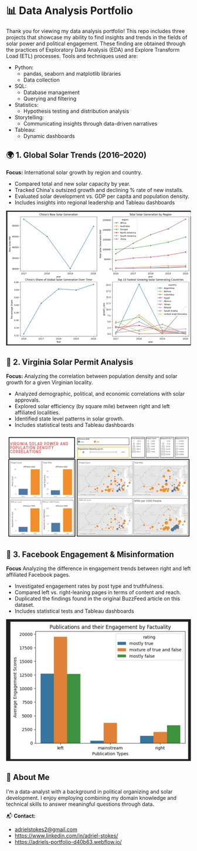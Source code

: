 # 📊 Data Analysis Portfolio

Thank you for viewing my data analysis portfolio! This repo includes three projects that showcase my ability to find insights and trends in the fields of solar power and political engagement. These finding are obtained through the practices of Exploratory Data Analysis (EDA) and Explore Transform Load (ETL) processes. Tools and techniques used are:

- Python:
    - pandas, seaborn and matplotlib libraries
    - Data collection
- SQL:
    - Database management
    - Querying and filtering
- Statistics:
    - Hypothesis testing and distribution analysis
- Storytelling:
    - Communicating insights through data-driven narratives
- Tableau:
    - Dynamic dashboards

## 🌍 1. Global Solar Trends (2016–2020)
**Focus:** International solar growth by region and country.
- Compared total and new solar capacity by year.
- Tracked China's outsized growth and declining % rate of new installs.
- Evaluated solar development vs. GDP per capita and population density.
- Includes insights into regional leadership and Tableau dashboards

![Global Solar Preview](global_solar_analysis/summary_images/leading_countries.png)


## 🔆 2. Virginia Solar Permit Analysis
**Focus:** Analyzing the correlation between population density and solar growth for a given Virginian locality.
- Analyzed demographic, political, and economic correlations with solar approvals.
- Explored solar efficiency (by square mile) between right and left affiliated localities.
- Identified state level patterns in solar growth.
- Includes statistical tests and Tableau dashboards

![Virginia Solar Preview](va_solar_analysis/summary_images/va_solar_dashboard.png)


## 📰 3. Facebook Engagement & Misinformation
**Focus** Analyzing the difference in engagement trends between right and left affiliated Facebook pages.
- Investigated engagement rates by post type and truthfulness.
- Compared left vs. right-leaning pages in terms of content and reach.
- Duplicated the findings found in the original BuzzFeed article on this dataset.
- Includes statistical tests and Tableau dashboards

![Facebook Preview](fb_analysis/summary_images/scores.png)


## 📎 About Me
I'm a data-analyst with a background in political organizing and solar development. I enjoy employing combining my domain knowledge and technical skills to answer meaningful questions through data.

📬 **Contact:**
- adrielstokes2@gmail.com
- https://www.linkedin.com/in/adriel-stokes/
- https://adriels-portfolio-d40b63.webflow.io/
